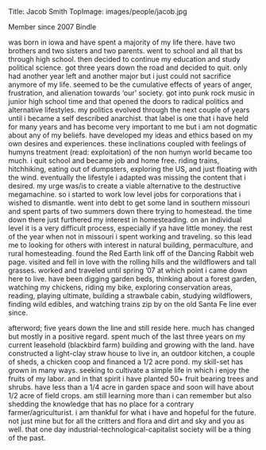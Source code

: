 Title: Jacob Smith
TopImage: images/people/jacob.jpg

Member since 2007
Bindle

was born in iowa and have spent a majority of my life there. have two brothers and two sisters and two parents. went to school and all that bs through high school. then decided to continue my education and study political science. got three years down the road and decided to quit. only had another year left and another major but i just could not sacrifice anymore of my life. seemed to be the cumulative effects of years of anger, frustration, and alienation towards ‘our’ society. got into punk rock music in junior high school time and that opened the doors to radical politics and alternative lifestyles. my politics evolved through the next couple of years until i became a self described anarchist. that label is one that i have held for many years and has become very important to me but i am not dogmatic about any of my beliefs. have developed my ideas and ethics based on my own desires and experiences. these inclinations coupled with feelings of humyns treatment (read: exploitation) of the non humyn world became too much. i quit school and became job and home free. riding trains, hitchhiking, eating out of dumpsters, exploring the US, and just floating with the wind. eventually the lifestyle i adapted was missing the content that i desired. my urge was/is to create a viable alternative to the destructive megamachine. so i started to work low level jobs for corporations that i wished to dismantle. went into debt to get some land in southern missouri and spent parts of two summers down there trying to homestead. the time down there just furthered my interest in homesteading. on an individual level it is a very difficult process, especially if ya have little money. the rest of the year when not in missouri i spent working and traveling. so this lead me to looking for others with interest in natural building, permaculture, and rural homesteading. found the Red Earth link off of the Dancing Rabbit web page. visited and fell in love with the rolling hills and the wildflowers and tall grasses. worked and traveled until spring ’07 at which point i came down here to live. have been digging garden beds, thinking about a forest garden, watching my chickens, riding my bike, exploring conservation areas, reading, playing ultimate, building a strawbale cabin, studying wildflowers, finding wild edibles, and watching trains zip by on the old Santa Fe line ever since.

afterword; five years down the line and still reside here. much has changed but mostly in a positive regard. spent much of the last three years on my current leasehold (blackbird farm) building and growing with the land. have constructed a light-clay straw house to live in, an outdoor kitchen, a couple of sheds, a chicken coop and financed a 1/2 acre pond. my skill-set has grown in many ways. seeking to cultivate a simple life in which i enjoy the fruits of my labor. and in that spirit i have planted 50+ fruit bearing trees and shrubs. have less than a 1/4 acre in garden space and soon will have about 1/2 acre of field crops. am still learning more than i can remember but also shedding the knowledge that has no place for a contrary farmer/agriculturist. i am thankful for what i have and hopeful for the future. not just mine but for all the critters and flora and dirt and sky and you as well. that one day industrial-technological-capitalist society will be a thing of the past.
